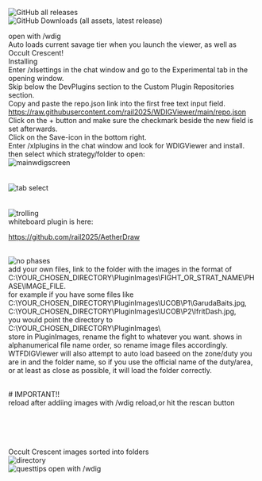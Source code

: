 ![GitHub all releases](https://img.shields.io/github/downloads/rail2025/WDIGViewer/total?label=Warriors%20of%20Light%20that%20now%20know%20Where%20Do%20They%20Go&color=brightgreen) <br>
![GitHub Downloads (all assets, latest release)](https://img.shields.io/github/downloads/rail2025/WDIGViewer/latest/total?label=Up-to%20date%20Warriors%20of%20Light&color=magenta)<br>

open with /wdig  <br>
Auto loads current savage tier when you launch the viewer, as well as Occult Crescent!<br>
Installing <br>
Enter /xlsettings in the chat window and go to the Experimental tab in the opening window.  <br>
Skip below the DevPlugins section to the Custom Plugin Repositories section. <br>
Copy and paste the repo.json link into the first free text input field. <br>
https://raw.githubusercontent.com/rail2025/WDIGViewer/main/repo.json <br>
Click on the + button and make sure the checkmark beside the new field is set afterwards. <br>
Click on the Save-icon in the bottom right. <br>
Enter /xlplugins in the chat window and look for WDIGViewer and install. <br>
then select which strategy/folder to open:<br>
![mainwdigscreen](https://github.com/user-attachments/assets/bdd4ee7b-3be2-4e75-938b-535c8664d937)<br>
<br>
<br>
![tab select](https://github.com/user-attachments/assets/095b7bcb-d0e0-4ccc-afa0-4025001ed8f6)<br>
 <br>
  <br>
![trolling](https://github.com/user-attachments/assets/3fdb0715-97fc-4eaf-891a-8698166e7892)
 <br>
 whiteboard plugin is here:<br>

 https://github.com/rail2025/AetherDraw <br>
  <br>



![no phases](https://github.com/user-attachments/assets/71f87b25-0793-4838-924c-b03a7b4907f6)<br>
add your own files, link to the folder with the images in the format of <br>
C:\YOUR_CHOSEN_DIRECTORY\PluginImages\FIGHT_OR_STRAT_NAME\PHASE\IMAGE_FILE. <br>
for example if you have some files like <br>
C:\YOUR_CHOSEN_DIRECTORY\PluginImages\UCOB\P1\GarudaBaits.jpg, C:\YOUR_CHOSEN_DIRECTORY\PluginImages\UCOB\P2\IfritDash.jpg, <br>
you would point the directory to C:\YOUR_CHOSEN_DIRECTORY\PluginImages\ <br>
store in PluginImages, rename the fight to whatever you want. shows in alphanumerical file name order, so rename image files accordingly.<br>
WTFDIGViewer will also attempt to auto load baseed on the zone/duty you are in and the folder name, so if you use the official name of the duty/area, or at least as close as possible, it will load the folder correctly.

<br># IMPORTANT!!
<br>
reload after addiing images with /wdig reload,or hit the rescan button <br>
<br>
<br>
<br>
<br>

<bold>Occult Crescent images sorted into folders</bold> <br>
![directory](https://github.com/user-attachments/assets/fa5dcc8d-839b-4195-ab0c-5bfb340d3b5c)<br>
![questtips](https://github.com/user-attachments/assets/f5b273d6-ac2e-400a-ae5e-738d8f35a691)
open with /wdig  <br>


